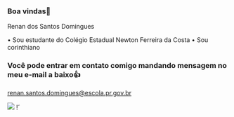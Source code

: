 ### Boa vindas👋

  Renan dos Santos Domingues

   • Sou estudante do Colégio Estadual Newton Ferreira da Costa
   • Sou corinthiano 
### Você pode entrar em contato comigo mandando mensagem no meu e-mail a baixo👍
  
  renan.santos.domingues@escola.pr.gov.br
  
  ![](https://media.tenor.com/Nwosi7M_rpYAAAAM/afham-a-train.gif)  !´[](https://media.tenor.com/MHT4ej0V2z8AAAAM/yuri-alberto-knee-slide.gif)

